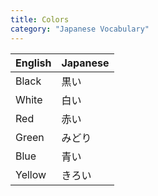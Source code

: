 ```yaml
---
title: Colors
category: "Japanese Vocabulary"
---
```


| English | Japanese |
|---------|----------|
| Black | <x-ruby reading="くろ">黒</x-ruby>い |
| White | <x-ruby reading="しろ">白</x-ruby>い |
| Red | <x-ruby reading="あか">赤</x-ruby>い |
| Green | みどり |
| Blue | <x-ruby reading="あお">青</x-ruby>い |
| Yellow | きろい |